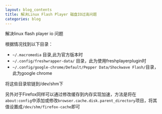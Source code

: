 ```yaml
---
layout: blog_contents
title: 解决Linux Flash Player 磁盘IO过高问题 
categories: blog
---
```


解决linux flash player io 问题  

根据情况找到以下目录：  

  * `~/.macromedia` 目录,此为官方版本时
  * `~/.config/freshwrapper-data/` 目录，此为使用freshplayerplugin时
  * `~/.config/google-chrome/Default/Pepper Data/Shockwave Flash/`目录，此为google chrome
  
将这些目录软链到/dev/shm下

另外对于Firefox同样可以通过修改缓存到内存实现加速，方法是将在`about:config`中添加或修改`browser.cache.disk.parent_directory`项目，将其值设置成`/dev/shm/firefox-cache`即可
